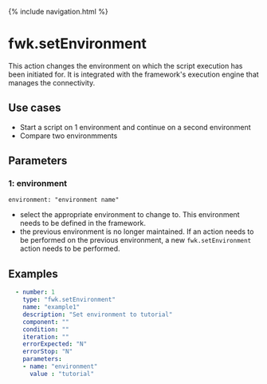 {% include navigation.html %}

# fwk.setEnvironment

This action changes the environment on which the script execution has been initiated for. 
It is integrated with the framework's execution engine that manages the connectivity. 

## Use cases

* Start a script on 1 environment and continue on a second environment
* Compare two environmments

## Parameters

### 1: environment

`environment: "environment name"`
* select the appropriate environment to change to. This environment needs to be defined in the framework.
* the previous environment is no longer maintained. 
If an action needs to be performed on the previous environment, a new `fwk.setEnvironment` action needs to be performed.

## Examples

```yaml
  - number: 1
    type: "fwk.setEnvironment"
    name: "example1"
    description: "Set environment to tutorial"
    component: ""
    condition: ""
    iteration: ""
    errorExpected: "N"
    errorStop: "N"
    parameters:
    - name: "environment"
      value : "tutorial"
```
